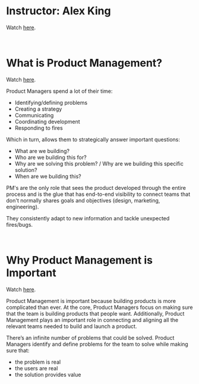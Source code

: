 # Instructor: Alex King

Watch [here](https://youtu.be/E_ro3xwGASs).

<br>

# What is Product Management?

Watch [here](https://youtu.be/bTKNTW4C83o).

Product Managers spend a lot of their time:

- Identifying/defining problems
- Creating a strategy
- Communicating
- Coordinating development
- Responding to fires

Which in turn, allows them to strategically answer important questions:

- What are we building?
- Who are we building this for?
- Why are we solving this problem? / Why are we building this specific solution?
- When are we building this?

PM's are the only role that sees the product developed through the entire process and is the glue that has end-to-end visibility to connect teams that don't normally shares goals and objectives (design, marketing, engineering).

They consistently adapt to new information and tackle unexpected fires/bugs. 

<br>

# Why Product Management is Important

Watch [here](https://youtu.be/U6suk4zjXdI).

Product Management is important because building products is more complicated than ever. At the core, Product Managers focus on making sure that the team is building products that people want. Additionally, Product Management plays an important role in connecting and aligning all the relevant teams needed to build and launch a product.

There’s an infinite number of problems that could be solved. Product Managers identify and define problems for the team to solve while making sure that:

- the problem is real
- the users are real
- the solution provides value

<br>